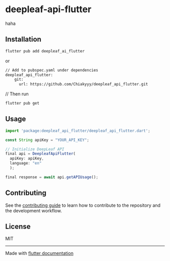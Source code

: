 # deepleaf-api-flutter

haha

## Installation

```sh
flutter pub add deepleaf_ai_flutter
```
or

```sh
// Add to pubspec.yaml under dependencies
deepleaf_api_flutter:
    git:
      url: https://github.com/Chiakyyy/deepleaf_api_flutter.git
```
// Then run
```sh
flutter pub get
```
## Usage


```js
import 'package:deepleaf_api_flutter/deepleaf_api_flutter.dart';

const String apiKey = "YOUR_API_KEY";

// Initialize DeepLeaf API
final api = DeepleafApiFlutter(
  apiKey: apiKey,
  language: "en"
  );

final response = await api.getAPIUsage();
```


## Contributing

See the [contributing guide](CONTRIBUTING.md) to learn how to contribute to the repository and the development workflow.

## License

MIT

---

Made with [flutter documentation](https://docs.flutter.dev/packages-and-plugins/developing-packages)

